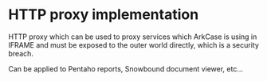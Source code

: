 HTTP proxy implementation
=========================

HTTP proxy which can be used to proxy services which ArkCase is using in IFRAME and must be exposed to the outer world
directly, which is a security breach.

Can be applied to Pentaho reports, Snowbound document viewer, etc...